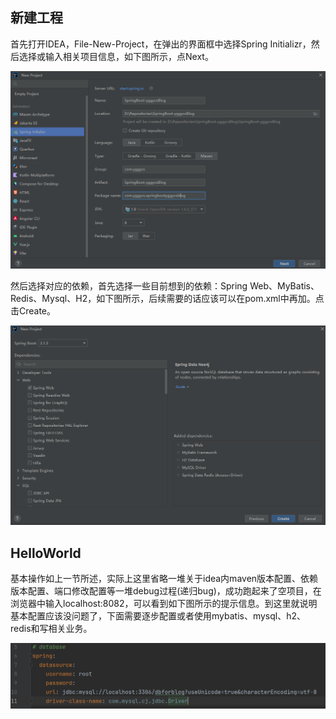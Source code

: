 ## 新建工程
首先打开IDEA，File-New-Project，在弹出的界面框中选择Spring Initializr，然后选择或输入相关项目信息，如下图所示，点Next。

![图3-5](./figure/3-5.PNG)

然后选择对应的依赖，首先选择一些目前想到的依赖：Spring Web、MyBatis、Redis、Mysql、H2，如下图所示，后续需要的话应该可以在pom.xml中再加。点击Create。

![图3-6](./figure/3-6.PNG)

## HelloWorld
基本操作如上一节所述，实际上这里省略一堆关于idea内maven版本配置、依赖版本配置、端口修改配置等一堆debug过程(递归bug)，成功跑起来了空项目，在浏览器中输入localhost:8082，可以看到如下图所示的提示信息。到这里就说明基本配置应该没问题了，下面需要逐步配置或者使用mybatis、mysql、h2、redis和写相关业务。

![图3-7](./figure/3-8.PNG)
